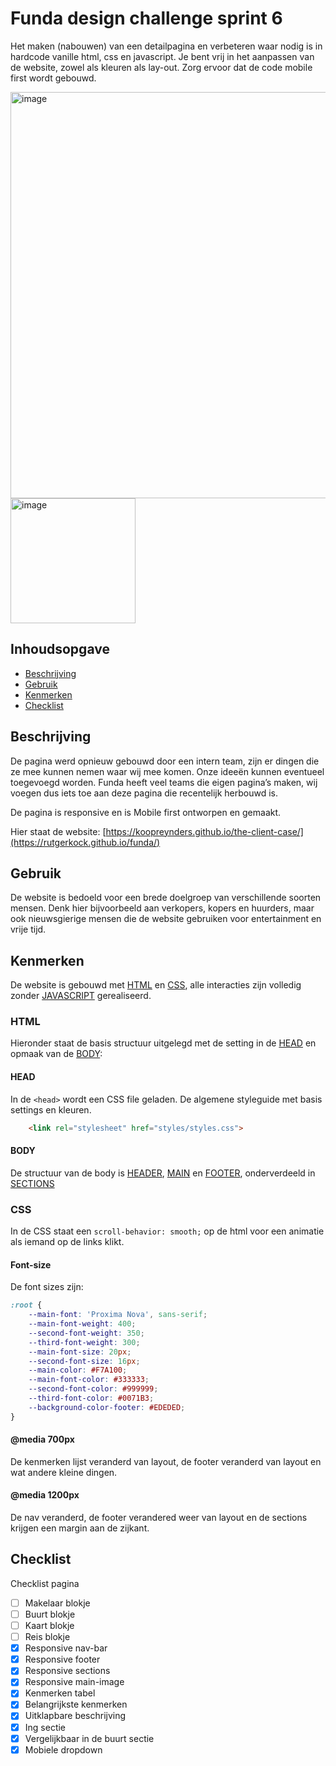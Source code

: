 # Funda design challenge sprint 6
Het maken (nabouwen) van een detailpagina en verbeteren waar nodig is in hardcode vanille html, css en javascript. Je bent vrij in het aanpassen van de website, zowel als kleuren als lay-out. Zorg ervoor dat de code mobile first wordt gebouwd.

<img width="650px" alt="image" src="https://github.com/rutgerkock/funda/assets/114153177/69501f6b-d721-46f0-8bc0-25b049de7d51">
<img width="200px" alt="image" src="https://github.com/rutgerkock/funda/assets/114153177/628e7ddb-3547-4468-ad68-10c82078f5fd">


## Inhoudsopgave

  * [Beschrijving](#beschrijving)
  * [Gebruik](#gebruik)
  * [Kenmerken](#kenmerken)
  * [Checklist](#checklist)

## Beschrijving

De pagina werd opnieuw gebouwd door een intern team, zijn er dingen die ze mee kunnen nemen waar wij mee komen. Onze ideeën kunnen eventueel toegevoegd worden. Funda heeft veel teams die eigen pagina’s maken, wij voegen dus iets toe aan deze pagina die recentelijk herbouwd is.

De pagina is responsive en is Mobile first ontworpen en gemaakt. 

Hier staat de website: [https://koopreynders.github.io/the-client-case/](https://rutgerkock.github.io/funda/)

## Gebruik

De website is bedoeld voor een brede doelgroep van verschillende soorten mensen. Denk hier bijvoorbeeld aan verkopers, kopers en huurders, maar ook nieuwsgierige mensen die de website gebruiken voor entertainment en vrije tijd.

## Kenmerken

De website is gebouwd met [HTML](#html) en [CSS](#CSS), alle interacties zijn volledig zonder [JAVASCRIPT](#JAVASCRIPT) gerealiseerd.

### HTML

Hieronder staat de basis structuur uitgelegd met de setting in de [HEAD](#HEAD) en opmaak van de [BODY](#BODY):

#### HEAD
  
  In de `<head>` wordt een CSS file geladen. De algemene styleguide met basis settings en kleuren. 
  ```html
      <link rel="stylesheet" href="styles/styles.css">
  ```

#### BODY

  De structuur van de body is [HEADER](#HEADER), [MAIN](#MAIN) en [FOOTER](#FOOTER), onderverdeeld in [SECTIONS](#SECTIONS)
  
### CSS

In de CSS staat een `scroll-behavior: smooth;` op de html voor een animatie als iemand op de links klikt.

#### Font-size

De font sizes zijn:
```css
:root {
    --main-font: 'Proxima Nova', sans-serif;
    --main-font-weight: 400;
    --second-font-weight: 350;
    --third-font-weight: 300;
    --main-font-size: 20px;
    --second-font-size: 16px;
    --main-color: #F7A100;
    --main-font-color: #333333;
    --second-font-color: #999999;
    --third-font-color: #0071B3;
    --background-color-footer: #EDEDED;
}

```

#### @media 700px

De kenmerken lijst veranderd van layout, de footer veranderd van layout en wat andere kleine dingen.

#### @media 1200px

De nav veranderd, de footer verandered weer van layout en de sections krijgen een margin aan de zijkant. 


## Checklist

Checklist pagina

- [ ] Makelaar blokje
- [ ] Buurt blokje
- [ ] Kaart blokje
- [ ] Reis blokje
- [x] Responsive nav-bar
- [x] Responsive footer
- [x] Responsive sections
- [x] Responsive main-image
- [x] Kenmerken tabel
- [x] Belangrijkste kenmerken
- [x] Uitklapbare beschrijving
- [x] Ing sectie
- [x] Vergelijkbaar in de buurt sectie
- [x] Mobiele dropdown
